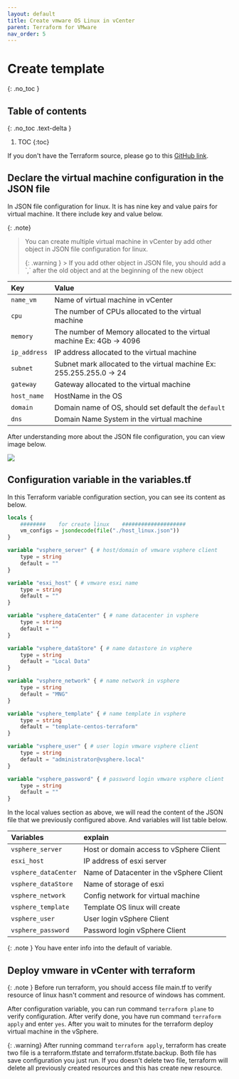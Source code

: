 ```yaml
---
layout: default
title: Create vmware OS Linux in vCenter
parent: Terraform for VMware
nav_order: 5
---
```


# Create template
{: .no_toc }

## Table of contents
{: .no_toc .text-delta }

1. TOC
{:toc}

If you don't have the Terraform source, please go to this [GitHub link](https://github.com/aquynh1682/terraform-create-vmware).

## Declare the virtual machine configuration in the JSON file

In JSON file configuration for linux. It is has nine key and value pairs for virtual machine. It there include key and value below.

{: .note}
> You can create multiple virtual machine in vCenter by add other object in JSON file configuration for linux.
> <div markdown="block">
> {: .warning }
>> If you add other object in JSON file, you should add a `,` after the old object and at the beginning of the new object
> </div>

|        Key    |    Value        |
|:--------------|:----------------|
|`name_vm`      |Name of virtual machine in vCenter |
|`cpu`          |The number of CPUs allocated to the virtual machine |
|`memory`       |The number of Memory allocated to the virtual machine Ex: 4Gb -> 4096 |
|`ip_address`   |IP address allocated to the virtual machine |
|`subnet`       |Subnet mark allocated to the virtual machine Ex: 255.255.255.0 -> 24|
|`gateway`      |Gateway allocated to the virtual machine|
|`host_name`    |HostName in the OS|
|`domain`       |Domain name of OS, should set default the `default`|
|`dns`          |Domain Name System in the virtual machine|

After understanding more about the JSON file configuration, you can view image below.

![](https://vdigital-cloud.github.io/vdigital-docs/assets/image/config-json-linux.png)

## Configuration variable in the variables.tf

In this Terraform variable configuration section, you can see its content as below.

```tf
locals {
    ########    for create linux    ####################
    vm_configs = jsondecode(file("./host_linux.json"))
}

variable "vsphere_server" { # host/domain of vmware vsphere client
    type = string
    default = ""
}

variable "esxi_host" { # vmware esxi name
    type = string
    default = ""
}

variable "vsphere_dataCenter" { # name datacenter in vsphere
    type = string
    default = ""
}

variable "vsphere_dataStore" { # name datastore in vsphere
    type = string
    default = "Local Data"
}

variable "vsphere_network" { # name network in vsphere
    type = string
    default = "MNG"
}

variable "vsphere_template" { # name template in vsphere
    type = string
    default = "template-centos-terraform"
}

variable "vsphere_user" { # user login vmware vsphere client
    type = string
    default = "administrator@vsphere.local"
}

variable "vsphere_password" { # password login vmware vsphere client
    type = string
    default = ""
}
```

In the local values section as above, we will read the content of the JSON file that we previously configured above. And variables will list table below.

|        Variables    |    explain        |
|:--------------|:----------------|
|`vsphere_server`      |Host or domain access to vSphere Client|
|`esxi_host`          |IP address of esxi server|
|`vsphere_dataCenter`       |Name of Datacenter in the vSphere Client|
|`vsphere_dataStore`   |Name of storage of esxi|
|`vsphere_network`       |Config network for virtual machine|
|`vsphere_template`      |Template OS linux will create|
|`vsphere_user`         |User login vSphere Client|
|`vsphere_password`       |Password login vSphere Client|

{: .note }
You have enter info into the default of variable.

## Deploy vmware in vCenter with terraform

{: .note }
Before run terraform, you should access file main.tf to verify resource of linux hasn't comment and resource of windows has comment.

After configuration variable, you can run command `terraform plane` to verify configuration. After verify done, you have run command `terraform apply` and enter `yes`. After you wait to minutes for the terraform deploy virtual machine in the vSphere.

{: .warning}
After running command `terraform apply`, terraform has create two file is a terraform.tfstate and terraform.tfstate.backup. Both file has save configuration you just run. If you doesn't delete two file, terraform will delete all previously created resources and this has create new resource.
